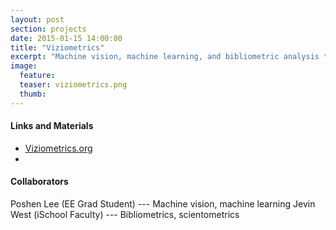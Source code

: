 ```yaml
---
layout: post
section: projects
date: 2015-01-15 14:00:00
title: "Viziometrics"
excerpt: "Machine vision, machine learning, and bibliometric analysis to understand how visualization is used to convey ideas in the scientific literature."
image:
  feature:
  teaser: viziometrics.png
  thumb:
---
```


#### Links and Materials

* [Viziometrics.org](http://viziometrics.org)
* 

#### Collaborators
Poshen Lee (EE Grad Student) --- Machine vision, machine learning
Jevin West (iSchool Faculty) --- Bibliometrics, scientometrics
